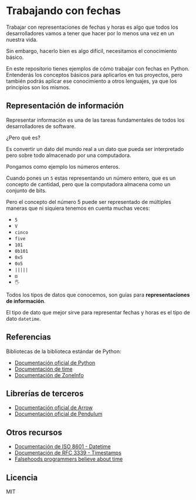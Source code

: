 # Trabajando con fechas

Trabajar con representaciones de fechas y horas es algo que todos los desarrolladores vamos a tener que hacer por lo menos una vez en un nuestra vida.

Sin embargo, hacerlo bien es algo difícil, necesitamos el conocimiento básico.

En este repositorio tienes ejemplos de cómo trabajar con fechas en Python. Entenderás los conceptos básicos para aplicarlos en tus proyectos, pero también podrás aplicar ese conocimiento a otros lenguajes, ya que los principios son los mismos.

## Representación de información

Representar información es una de las tareas fundamentales de todos los desarrolladores de software.

¿Pero qué es?

Es convertir un dato del mundo real a un dato que pueda ser interpretado pero sobre todo almacenado por una computadora.

Pongamos como ejemplo los números enteros.

Cuando pones un `5` estas representando un número entero, que es un concepto de cantidad, pero que la computadora almacena como un conjunto de bits.

Pero el concepto del número 5 puede ser representado de múltiples maneras que ni siquiera tenemos en cuenta muchas veces:

- `5`
- `V`
- `cinco`
- `five`
- `101`
- `0b101`
- `0x5`
- `0o5`
- `|||||`
- `⚄`
- `🖐`

Todos los tipos de datos que conocemos, son guías para **representaciones de información**.

El tipo de dato que mejor sirve para representar
fechas y horas es el tipo de dato `datetime`.


## Referencias

Bibliotecas de la biblioteca estándar de Python:

- [Documentación oficial de Python](https://docs.python.org/3/library/datetime.html)
- [Documentación de time](https://docs.python.org/3/library/time.html)
- [Documentación de ZoneInfo](https://docs.python.org/3/library/zoneinfo.html)

## Librerías de terceros

- [Documentación oficial de Arrow](https://arrow.readthedocs.io/en/latest/)
- [Documentación oficial de Pendulum](https://pendulum.eustace.io/docs/)

## Otros recursos

- [Documentación de ISO 8601 - Datetime](https://es.wikipedia.org/wiki/ISO_8601)
- [Documentación de RFC 3339 - Timestamps](https://tools.ietf.org/html/rfc3339)
- [Falsehoods programmers believe about time](https://gist.github.com/timvisee/fcda9bbdff88d45cc9061606b4b923ca)

## Licencia

MIT
